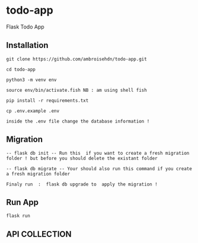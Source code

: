 # todo-app

Flask Todo App

## Installation

    git clone https://github.com/ambroisehdn/todo-app.git

    cd todo-app

    python3 -m venv env

    source env/bin/activate.fish NB : am using shell fish

    pip install -r requirements.txt

    cp .env.example .env

    inside the .env file change the database information !

## Migration

    -- flask db init -- Run this  if you want to create a fresh migration folder ! but before you should delete the existant folder

    -- flask db migrate -- Your should also run this command if you create a fresh migration folder

    Finaly run  :  flask db upgrade to  apply the migration !

## Run App

```flask run```

## API COLLECTION

